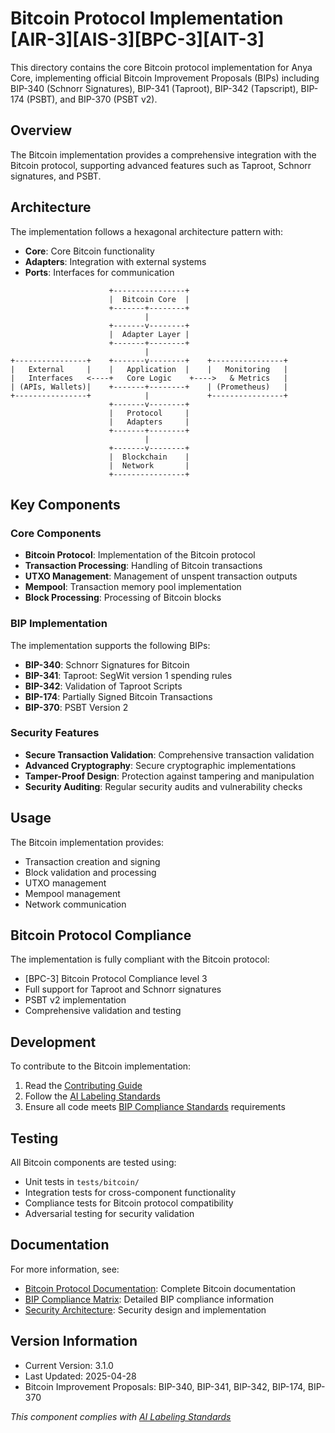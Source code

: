 # Bitcoin Protocol Implementation [AIR-3][AIS-3][BPC-3][AIT-3]

This directory contains the core Bitcoin protocol implementation for Anya Core, implementing official Bitcoin Improvement Proposals (BIPs) including BIP-340 (Schnorr Signatures), BIP-341 (Taproot), BIP-342 (Tapscript), BIP-174 (PSBT), and BIP-370 (PSBT v2).

## Overview

The Bitcoin implementation provides a comprehensive integration with the Bitcoin protocol, supporting advanced features such as Taproot, Schnorr signatures, and PSBT.

## Architecture

The implementation follows a hexagonal architecture pattern with:

- **Core**: Core Bitcoin functionality
- **Adapters**: Integration with external systems
- **Ports**: Interfaces for communication

```
                      +----------------+
                      |  Bitcoin Core  |
                      +-------+--------+
                              |
                      +-------v--------+
                      |  Adapter Layer |
                      +-------+--------+
                              |
+----------------+    +-------v--------+    +----------------+
|   External     |    |   Application  |    |   Monitoring   |
|   Interfaces   <----+   Core Logic    +---->   & Metrics   |
| (APIs, Wallets)|    +-------+--------+    | (Prometheus)   |
+----------------+            |             +----------------+
                      +-------v--------+
                      |   Protocol     |
                      |   Adapters     |
                      +-------+--------+
                              |
                      +-------v--------+
                      |  Blockchain    |
                      |  Network       |
                      +----------------+
```

## Key Components

### Core Components

- **Bitcoin Protocol**: Implementation of the Bitcoin protocol
- **Transaction Processing**: Handling of Bitcoin transactions
- **UTXO Management**: Management of unspent transaction outputs
- **Mempool**: Transaction memory pool implementation
- **Block Processing**: Processing of Bitcoin blocks

### BIP Implementation

The implementation supports the following BIPs:

- **BIP-340**: Schnorr Signatures for Bitcoin
- **BIP-341**: Taproot: SegWit version 1 spending rules
- **BIP-342**: Validation of Taproot Scripts
- **BIP-174**: Partially Signed Bitcoin Transactions
- **BIP-370**: PSBT Version 2

### Security Features

- **Secure Transaction Validation**: Comprehensive transaction validation
- **Advanced Cryptography**: Secure cryptographic implementations
- **Tamper-Proof Design**: Protection against tampering and manipulation
- **Security Auditing**: Regular security audits and vulnerability checks

## Usage

The Bitcoin implementation provides:

- Transaction creation and signing
- Block validation and processing
- UTXO management
- Mempool management
- Network communication

## Bitcoin Protocol Compliance

The implementation is fully compliant with the Bitcoin protocol:

- [BPC-3] Bitcoin Protocol Compliance level 3
- Full support for Taproot and Schnorr signatures
- PSBT v2 implementation
- Comprehensive validation and testing

## Development

To contribute to the Bitcoin implementation:

1. Read the [Contributing Guide](../../dependencies/CONTRIBUTING.md)
2. Follow the [AI Labeling Standards](../../docs/AI_LABELING.md)
3. Ensure all code meets [BIP Compliance Standards](../../docs/BIP_COMPLIANCE.md) requirements

## Testing

All Bitcoin components are tested using:

- Unit tests in `tests/bitcoin/`
- Integration tests for cross-component functionality
- Compliance tests for Bitcoin protocol compatibility
- Adversarial testing for security validation

## Documentation

For more information, see:

- [Bitcoin Protocol Documentation](README.md): Complete Bitcoin documentation
- [BIP Compliance Matrix](../../docs/BIP_COMPLIANCE.md): Detailed BIP compliance information
- [Security Architecture](../../docs/SECURITY_ARCHITECTURE.md): Security design and implementation

## Version Information

- Current Version: 3.1.0
- Last Updated: 2025-04-28
- Bitcoin Improvement Proposals: BIP-340, BIP-341, BIP-342, BIP-174, BIP-370

*This component complies with [AI Labeling Standards](../../docs/AI_LABELING.md)* 